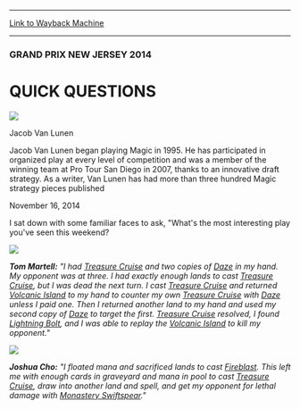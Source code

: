 
---
[Link to Wayback Machine](https://web.archive.org/web/20141119011625/http://magic.wizards.com/en/events/coverage/gpnj14/qq)

[_metadata_:description]:- "I sat down with some familiar faces to ask, `What's the most interesting play you've seen this weekend?"
[_metadata_:generator]:- "Drupal 7 (http://drupal.org)"
[_metadata_:node]:- "313856"
[_metadata_:publish_date]:- "2014-11-16"
[_metadata_:source]:- "div-main"
[_metadata_:title]:- "QUICK QUESTIONS"
[_metadata_:wayback_capture_timestamp]:- "2014-11-19 01:16:25"
[_metadata_:wayback_raw_url]:- "https://web.archive.org/web/20141119011625id_/http://magic.wizards.com/en/events/coverage/gpnj14/qq"
[_metadata_:wayback_url]:- "http://magic.wizards.com/en/events/coverage/gpnj14/qq"
---





### GRAND PRIX NEW JERSEY 2014


QUICK QUESTIONS
===============



![](https://media.magic.wizards.com/styles/auth_small/public/images/person/080214_1291.jpg)

Jacob Van Lunen

Jacob Van Lunen began playing Magic in 1995. He has participated in organized play at every level of competition and was a member of the winning team at Pro Tour San Diego in 2007, thanks to an innovative draft strategy. As a writer, Van Lunen has had more than three hundred Magic strategy pieces published


November 16, 2014
 










I sat down with some familiar faces to ask, "What's the most interesting play you've seen this weekend?





![](https://media.wizards.com/2014/events/gpnj14/MartellQQ.JPG)

***Tom Martell:** "I had [Treasure Cruise](http://gatherer.wizards.com/Pages/Card/Details.aspx?name=Treasure+Cruise) and two copies of [Daze](http://gatherer.wizards.com/Pages/Card/Details.aspx?name=Daze) in my hand. My opponent was at three. I had exactly enough lands to cast [Treasure Cruise](http://gatherer.wizards.com/Pages/Card/Details.aspx?name=Treasure+Cruise), but I was dead the next turn. I cast [Treasure Cruise](http://gatherer.wizards.com/Pages/Card/Details.aspx?name=Treasure+Cruise) and returned [Volcanic Island](http://gatherer.wizards.com/Pages/Card/Details.aspx?name=Volcanic+Island) to my hand to counter my own [Treasure Cruise](http://gatherer.wizards.com/Pages/Card/Details.aspx?name=Treasure+Cruise) with [Daze](http://gatherer.wizards.com/Pages/Card/Details.aspx?name=Daze) unless I paid one. Then I returned another land to my hand and used my second copy of [Daze](http://gatherer.wizards.com/Pages/Card/Details.aspx?name=Daze) to target the first. [Treasure Cruise](http://gatherer.wizards.com/Pages/Card/Details.aspx?name=Treasure+Cruise) resolved, I found [Lightning Bolt](http://gatherer.wizards.com/Pages/Card/Details.aspx?name=Lightning+Bolt), and I was able to replay the [Volcanic Island](http://gatherer.wizards.com/Pages/Card/Details.aspx?name=Volcanic+Island) to kill my opponent."* 




![](https://media.wizards.com/2014/events/gpnj14/ChoQQ.JPG)

***Joshua Cho:** "I floated mana and sacrificed lands to cast [Fireblast](http://gatherer.wizards.com/Pages/Card/Details.aspx?name=Fireblast). This left me with enough cards in graveyard and mana in pool to cast [Treasure Cruise](http://gatherer.wizards.com/Pages/Card/Details.aspx?name=Treasure+Cruise), draw into another land and spell, and get my opponent for lethal damage with [Monastery Swiftspear](http://gatherer.wizards.com/Pages/Card/Details.aspx?name=Monastery+Swiftspear)."* 






  






 
 




  







